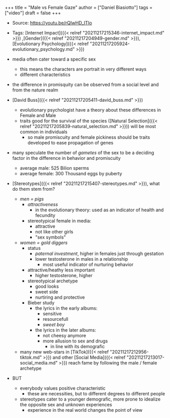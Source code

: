 +++
title = "Male vs Female Gaze"
author = ["Daniel Biasiotto"]
tags = ["video"]
draft = false
+++

-   Source: <https://youtu.be/rQIwHD_ITIo>
-   Tags: [Internet Impact]({{< relref "20211217215346-internet_impact.md" >}}) ,[Gender]({{< relref "20211217204949-gender.md" >}}), [Evolutionary Psychology]({{< relref "20211217205924-evolutionary_psychology.md" >}})

-   media often cater toward a specific sex
    -   this means the characters are portrait in very different ways
    -   different characteristics
-   the difference in promisquity can be observed from a social level and from the nature realm

-   [David Buss]({{< relref "20211217205411-david_buss.md" >}})
    -   evolutionary psychologist have a theory about these differences in Female and Male
    -   traits good for the survival of the species ([Natural Selection]({{< relref "20211217205839-natural_selection.md" >}})) will be most common in individuals
        -   so male promiscuity and female pickiness should be traits developed to ease propagation of genes
-   many speculate the number of _gametes_ of the sex to be a deciding factor in the difference in behavior and promiscuity
    -   average male: 525 Bilion sperms
    -   average female: 300 Thousand eggs by puberty

-   [Stereotypes]({{< relref "20211217215407-stereotypes.md" >}}), what do them stem from?
    -   _men = pigs_
        -   _attractiveness_
            -   in the evolutionary theory: used as an indicator of health and fecundity
        -   stereotypical female in media:
            -   attractive
            -   not like other girls
            -   "sex symbols"
    -   _women = gold diggers_
        -   status
            -   _paternal investment_, higher in females just through gestation
            -   lower testosterone in males in a relationship
                -   most useful indicator of nurturing behavior
        -   attractive/heathy less important
            -   higher testosterone, higher
        -   stereotypical archetype
            -   good looks
            -   sweet side
            -   nurtiring and protective
        -   Bieber study
            -   the lyrics in the early albums:
                -   sensitive
                -   resourcefull
                -   _sweet boy_
            -   the lyrics in the later albums:
                -   not cheesy anymore
                -   more allusion to sex and drugs
                    -   in line with its demografic
    -   many new web-stars in [TikTok]({{< relref "20211217212956-tiktok.md" >}}) and other [Social Media]({{< relref "20211217213017-social_media.md" >}}) reach fame by following the male / female archetype

-   BUT
    -   everybody values positive characteristic
        -   these are necessities, but to different degrees to different people
    -   stereotypes cater to a younger demografic, more prone to idealize the opposite sex and unknown experiences
        -   experience in the real world changes the point of view
